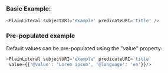 ### Basic Example:

```js
<PlainLiteral subjectURI='example' predicateURI='title' />
```

### Pre-populated example

Default values can be pre-populated using the "value" property:

```js
<PlainLiteral subjectURI='example' predicateURI='title'
 value={{'@value': 'Lorem ipsum', '@language': 'en'}}/>
```
